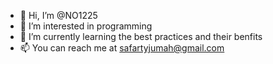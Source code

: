 - 👋 Hi, I’m @NO1225
- 👀 I’m interested in programming
- 🌱 I’m currently learning the best practices and their benfits
- 📫 You can reach me at safartyjumah@gmail.com

